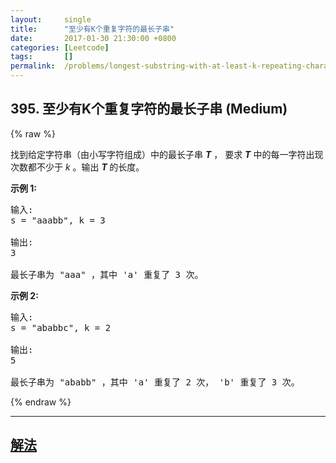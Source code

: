 ```yaml
---
layout:     single
title:      "至少有K个重复字符的最长子串"
date:       2017-01-30 21:30:00 +0800
categories: [Leetcode]
tags:       []
permalink:  /problems/longest-substring-with-at-least-k-repeating-characters/
---
```


## 395. 至少有K个重复字符的最长子串 (Medium)

{% raw %}

<p>找到给定字符串（由小写字符组成）中的最长子串 <strong><em>T</em></strong> ，&nbsp;要求&nbsp;<strong><em>T</em></strong>&nbsp;中的每一字符出现次数都不少于 <em>k</em> 。输出 <strong><em>T&nbsp;</em></strong>的长度。</p>

<p><strong>示例 1:</strong></p>

<pre>
输入:
s = &quot;aaabb&quot;, k = 3

输出:
3

最长子串为 &quot;aaa&quot; ，其中 &#39;a&#39; 重复了 3 次。
</pre>

<p><strong>示例 2:</strong></p>

<pre>
输入:
s = &quot;ababbc&quot;, k = 2

输出:
5

最长子串为 &quot;ababb&quot; ，其中 &#39;a&#39; 重复了 2 次， &#39;b&#39; 重复了 3 次。
</pre>

{% endraw %}

---

## [解法](https://github.com/openset/leetcode/tree/master/problems/longest-substring-with-at-least-k-repeating-characters)
